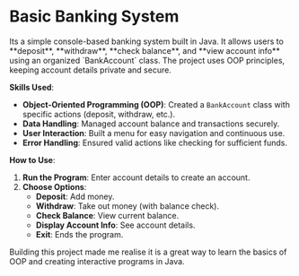 <h1>Basic Banking System</h1>

<p>
Its a simple console-based banking system built in Java. It allows users to **deposit**, **withdraw**, **check balance**, and **view account info** using an organized `BankAccount` class. The project uses OOP principles, keeping account details private and secure.

**Skills Used**:  
- **Object-Oriented Programming (OOP)**: Created a `BankAccount` class with specific actions (deposit, withdraw, etc.).
- **Data Handling**: Managed account balance and transactions securely.
- **User Interaction**: Built a menu for easy navigation and continuous use.
- **Error Handling**: Ensured valid actions like checking for sufficient funds.

**How to Use**:
1. **Run the Program**: Enter account details to create an account.
2. **Choose Options**:
   - **Deposit**: Add money.
   - **Withdraw**: Take out money (with balance check).
   - **Check Balance**: View current balance.
   - **Display Account Info**: See account details.
   - **Exit**: Ends the program.

Building this project made me realise it is a great way to learn the basics of OOP and creating interactive programs in Java.
</p>
